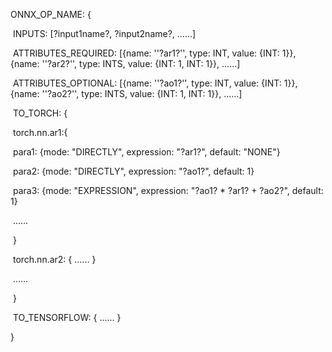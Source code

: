 ONNX_OP_NAME: {

​	INPUTS: [?input1name?, ?input2name?, ......]

​	ATTRIBUTES_REQUIRED: [{name: ''?ar1?'', type: INT, value: {INT: 1}}, {name: ''?ar2?'', type: INTS, value: {INT: 1, INT: 1}}, ......]

​	ATTRIBUTES_OPTIONAL: [{name: ''?ao1?'', type: INT, value: {INT: 1}}, {name: ''?ao2?'', type: INTS, value: {INT: 1, INT: 1}}, ......]

​	TO_TORCH: {

​		torch.nn.ar1:{

​			para1: {mode: "DIRECTLY", expression: "?ar1?", default: "NONE"}

​			para2: {mode: "DIRECTLY", expression: "?ao1?", default: 1}

​			para3: {mode: "EXPRESSION", expression: "?ao1? * ?ar1? + ?ao2?", default: 1}

​			......

​		}

​		torch.nn.ar2: { ...... }

​		......

​	}

​	TO_TENSORFLOW: { ...... }

}